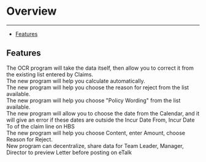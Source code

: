 # Overview

---

- [Features](#section-1)

<a name="section-1"></a>
## Features

<div class="card is-default">
    <div>
        <span class="badge inline-flex mr-2 is-success rounded-full h-8 w-8 flex items-center justify-center">
            <i class="fa fa-book"></i>
        </span> 
        The OCR program will take the data itself, then allow you to correct it from the existing list entered by Claims.
        <div class="bg-grey-light h-2 rounded overflow-hidden my-4">
            <div class="h-full bg-success" style="width: 100%;">
            </div>
        </div>
    </div>
</div>

<div class="card is-default">
    <div>
        <span class="badge inline-flex mr-2 is-success rounded-full h-8 w-8 flex items-center justify-center">
            <i class="fa fa-book"></i>
        </span> 
        The new program will help you calculate automatically.
        <div class="bg-grey-light h-2 rounded overflow-hidden my-4">
            <div class="h-full bg-success" style="width: 100%;">
            </div>
        </div>
    </div>
</div>

<div class="card is-default">
    <div>
        <span class="badge inline-flex mr-2 is-success rounded-full h-8 w-8 flex items-center justify-center">
            <i class="fa fa-book"></i>
        </span> 
        The new program will help you choose the reason for reject from the list available.
        <div class="bg-grey-light h-2 rounded overflow-hidden my-4">
            <div class="h-full bg-success" style="width: 100%;">
            </div>
        </div>
    </div>
</div>

<div class="card is-default">
    <div>
        <span class="badge inline-flex mr-2 is-success rounded-full h-8 w-8 flex items-center justify-center">
            <i class="fa fa-book"></i>
        </span> 
        The new program will help you choose "Policy Wording" from the list available.
        <div class="bg-grey-light h-2 rounded overflow-hidden my-4">
            <div class="h-full bg-success" style="width: 100%;">
            </div>
        </div>
    </div>
</div>

<div class="card is-default">
    <div>
        <span class="badge inline-flex mr-2 is-success rounded-full h-8 w-8 flex items-center justify-center">
            <i class="fa fa-book"></i>
        </span> 
        The new program will allow you to choose the date from the Calendar, and it will give an error if these dates are outside the Incur Date From, Incur Date To of the claim line on HBS
        <div class="bg-grey-light h-2 rounded overflow-hidden my-4">
            <div class="h-full bg-success" style="width: 100%;">
            </div>
        </div>
    </div>
</div>

<div class="card is-default">
    <div>
        <span class="badge inline-flex mr-2 is-success rounded-full h-8 w-8 flex items-center justify-center">
            <i class="fa fa-book"></i>
        </span> 
        The new program will help you choose Content, enter Amount, choose Reason for Reject.
        <div class="bg-grey-light h-2 rounded overflow-hidden my-4">
            <div class="h-full bg-success" style="width: 100%;">
            </div>
        </div>
    </div>
</div>

<div class="card is-default">
    <div>
        <span class="badge inline-flex mr-2 is-success rounded-full h-8 w-8 flex items-center justify-center">
            <i class="fa fa-book"></i>
        </span> 
            New program can decentralize, share data for Team Leader, Manager, Director to preview Letter before posting on eTalk
        <div class="bg-grey-light h-2 rounded overflow-hidden my-4">
            <div class="h-full bg-success" style="width: 100%;">
            </div>
        </div>
    </div>
</div>


